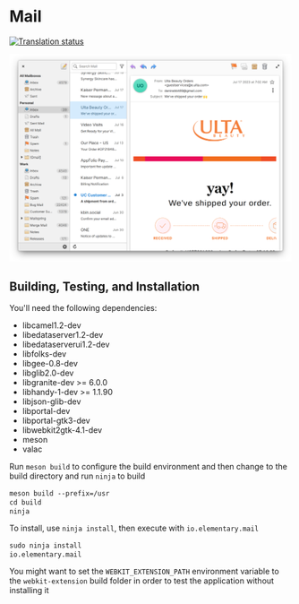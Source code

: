 # Mail
[![Translation status](https://l10n.elementary.io/widgets/mail/-/svg-badge.svg)](https://l10n.elementary.io/projects/mail/?utm_source=widget)

![Mail Screenshot](data/screenshot.png?raw=true)

## Building, Testing, and Installation

You'll need the following dependencies:
* libcamel1.2-dev
* libedataserver1.2-dev
* libedataserverui1.2-dev
* libfolks-dev
* libgee-0.8-dev
* libglib2.0-dev
* libgranite-dev >= 6.0.0
* libhandy-1-dev >= 1.1.90
* libjson-glib-dev
* libportal-dev
* libportal-gtk3-dev
* libwebkit2gtk-4.1-dev
* meson
* valac

Run `meson build` to configure the build environment and then change to the build directory and run `ninja` to build

    meson build --prefix=/usr
    cd build
    ninja

To install, use `ninja install`, then execute with `io.elementary.mail`

    sudo ninja install
    io.elementary.mail

You might want to set the `WEBKIT_EXTENSION_PATH` environment variable to the `webkit-extension` build folder in order to test the application without installing it
